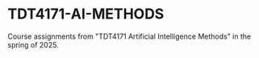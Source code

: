 # TDT4171-AI-METHODS
Course assignments from "TDT4171 Artificial Intelligence Methods" in the spring of 2025.

